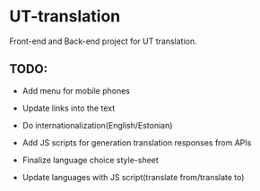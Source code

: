 # UT-translation

Front-end and Back-end project for UT translation.

## TODO:

- Add menu for mobile phones

- Update links into the text

- Do internationalization(English/Estonian)

- Add JS scripts for generation translation responses from APIs

- Finalize language choice style-sheet

- Update languages with JS script(translate from/translate to)
